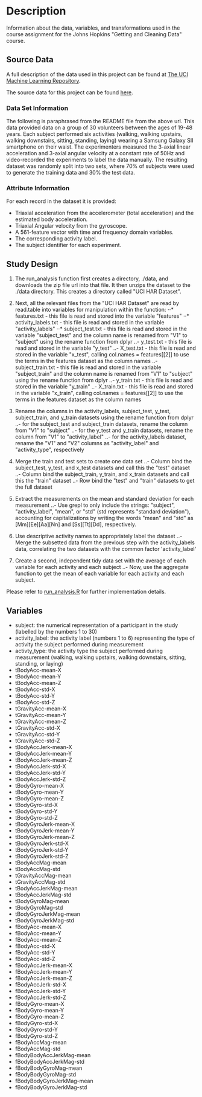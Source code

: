 # Description

Information about the data, variables, and transformations used in the course assignment for the Johns Hopkins "Getting and Cleaning Data" course.

## Source Data

A full description of the data used in this project can be found at [The UCI Machine Learning Repository](http://archive.ics.uci.edu/ml/datasets/Human+Activity+Recognition+Using+Smartphones).

The source data for this project can be found [here](https://d396qusza40orc.cloudfront.net/getdata%2Fprojectfiles%2FUCI%20HAR%20Dataset.zip).

### Data Set Information

The following is paraphrased from the README file from the above url. This data provided data on a group of 30 volunteers between the ages of 19-48 years. Each subject performed six activities (walking, walking upstairs, walking downstairs, sitting, standing, laying) wearing a Samsung Galaxy SII smartphone on their waist. The experimenters measured the 3-axial linear acceleration and 3-axial angular velocity at a constant rate of 50Hz and video-recorded the experiments to label the data manually. The resulting dataset was randomly split into two sets, where 70% of subjects were used to generate the training data and 30% the test data. 

### Attribute Information

For each record in the dataset it is provided:

- Triaxial acceleration from the accelerometer (total acceleration) and the estimated body acceleration.
- Triaxial Angular velocity from the gyroscope.
- A 561-feature vector with time and frequency domain variables.
- The corresponding activity label.
- The subject identifier for each experiment.

## Study Design

1. The run_analysis function first creates a directory, ./data, and downloads the zip file url into that file. It then unzips the dataset to the ./data directory. This creates a directory called "UCI HAR Dataset". 
  
2. Next, all the relevant files from the "UCI HAR Dataset" are read by read.table into variables for manipulation within the function:
⋅⋅* features.txt - this file is read and stored into the variable "features"
⋅⋅* activity_labels.txt - this file is read and stored in the variable "activity_labels"
⋅⋅* subject_test.txt - this file is read and stored in the variable "subject_test" and the column name is renamed from "V1" to "subject" using the rename function from dplyr
..- y_test.txt - this file is read and stored in the variable "y_test"
..- X_test.txt - this file is read and stored in the variable "x_test", calling col.names = features[[2]] to use the terms in the features dataset as the column names
..- subject_train.txt - this file is read and stored in the variable "subject_train" and the column name is renamed from "V1" to "subject" using the rename function from dplyr
..- y_train.txt - this file is read and stored in the variable "y_train"
..- X_train.txt - this file is read and stored in the variable "x_train", calling col.names = features[[2]] to use the terms in the features dataset as the column names

3. Rename the columns in the activity_labels, subject_test, y_test, subject_train, and y_train datasets using the rename function from dplyr
..- for the subject_test and subject_train datasets, rename the column from "V1" to "subject"
..- for the y_test and y_train datasets, rename the column from "V1" to "activity_label"
..- for the activity_labels dataset, rename the "V1" and "V2" columns as "activity_label" and "activity_type", respectively

4. Merge the train and test sets to create one data set
..- Column bind the subject_test, y_test, and x_test datasets and call this the "test" dataset
..- Column bind the subject_train, y_train, and x_train datasets and call this the "train" dataset
..- Row bind the "test" and "train" datasets to get the full dataset

5. Extract the measurements on the mean and standard deviation for each measurement
..- Use grepl to only include the strings: "subject", "activity_label", "mean", or "std" (std represents "standard deviation"), accounting for capitalizations by writing the words "mean" and "std" as [Mm][Ee][Aa][Nn] and [Ss][Tt][Dd], respectively.

6. Use descriptive activity names to appropriately label the dataset
..- Merge the subsetted data from the previous step with the activity_labels data, correlating the two datasets with the common factor 'activity_label'

7. Create a second, independent tidy data set with the average of each variable for each activity and each subject
..- Now, use the aggregate function to get the mean of each variable for each activity and each subject.

Please refer to [run_analysis.R](https://github.com/mika94/Getting-and-Cleaning-Data-Course-Assignment/blob/master/run_analysis.R) for further implementation details.

## Variables

- subject: the numerical representation of a participant in the study (labelled by the numbers 1 to 30)
- activity_label: the activity label (numbers 1 to 6) representing the type of activity the subject performed during measurement 
- activty_type: the activity type the subject performed during measurement (walking, walking upstairs, walking downstairs, sitting, standing, or laying)
- tBodyAcc-mean-X
- tBodyAcc-mean-Y
- tBodyAcc-mean-Z
- tBodyAcc-std-X
- tBodyAcc-std-Y
- tBodyAcc-std-Z
- tGravityAcc-mean-X
- tGravityAcc-mean-Y
- tGravityAcc-mean-Z
- tGravityAcc-std-X
- tGravityAcc-std-Y
- tGravityAcc-std-Z
- tBodyAccJerk-mean-X
- tBodyAccJerk-mean-Y
- tBodyAccJerk-mean-Z
- tBodyAccJerk-std-X
- tBodyAccJerk-std-Y
- tBodyAccJerk-std-Z
- tBodyGyro-mean-X
- tBodyGyro-mean-Y
- tBodyGyro-mean-Z
- tBodyGyro-std-X
- tBodyGyro-std-Y
- tBodyGyro-std-Z
- tBodyGyroJerk-mean-X
- tBodyGyroJerk-mean-Y
- tBodyGyroJerk-mean-Z
- tBodyGyroJerk-std-X
- tBodyGyroJerk-std-Y
- tBodyGyroJerk-std-Z
- tBodyAccMag-mean
- tBodyAccMag-std
- tGravityAccMag-mean
- tGravityAccMag-std
- tBodyAccJerkMag-mean
- tBodyAccJerkMag-std
- tBodyGyroMag-mean
- tBodyGyroMag-std
- tBodyGyroJerkMag-mean
- tBodyGyroJerkMag-std
- fBodyAcc-mean-X
- fBodyAcc-mean-Y
- fBodyAcc-mean-Z
- fBodyAcc-std-X
- fBodyAcc-std-Y
- fBodyAcc-std-Z
- fBodyAccJerk-mean-X
- fBodyAccJerk-mean-Y
- fBodyAccJerk-mean-Z
- fBodyAccJerk-std-X
- fBodyAccJerk-std-Y
- fBodyAccJerk-std-Z
- fBodyGyro-mean-X
- fBodyGyro-mean-Y
- fBodyGyro-mean-Z
- fBodyGyro-std-X
- fBodyGyro-std-Y
- fBodyGyro-std-Z
- fBodyAccMag-mean
- fBodyAccMag-std
- fBodyBodyAccJerkMag-mean
- fBodyBodyAccJerkMag-std
- fBodyBodyGyroMag-mean
- fBodyBodyGyroMag-std
- fBodyBodyGyroJerkMag-mean
- fBodyBodyGyroJerkMag-std
